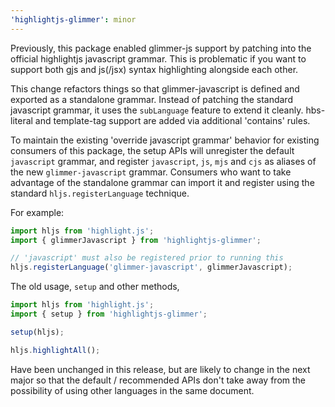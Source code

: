 ```yaml
---
'highlightjs-glimmer': minor
---
```


Previously, this package enabled glimmer-js support by patching into the official highlightjs javascript grammar. This is problematic if you want to support both gjs and js(/jsx) syntax highlighting alongside each other.

This change refactors things so that glimmer-javascript is defined and exported as a standalone grammar. Instead of patching the standard javascript grammar, it uses the `subLanguage` feature to extend it cleanly. hbs-literal and template-tag support are added via additional 'contains' rules.

To maintain the existing 'override javascript grammar' behavior for existing consumers of this package, the setup APIs will unregister the default `javascript` grammar, and register `javascript`, `js`, `mjs` and `cjs` as aliases of the new `glimmer-javascript` grammar. Consumers who want to take advantage of the standalone grammar can import it and register using the standard `hljs.registerLanguage` technique.

For example:

```js
import hljs from 'highlight.js';
import { glimmerJavascript } from 'highlightjs-glimmer';

// 'javascript' must also be registered prior to running this
hljs.registerLanguage('glimmer-javascript', glimmerJavascript);
```

The old usage, `setup` and other methods,

```js
import hljs from 'highlight.js';
import { setup } from 'highlightjs-glimmer';

setup(hljs);

hljs.highlightAll();
```

Have been unchanged in this release, but are likely to change in the next major so that the default / recommended APIs don't take away from the possibility of using other languages in the same document.
